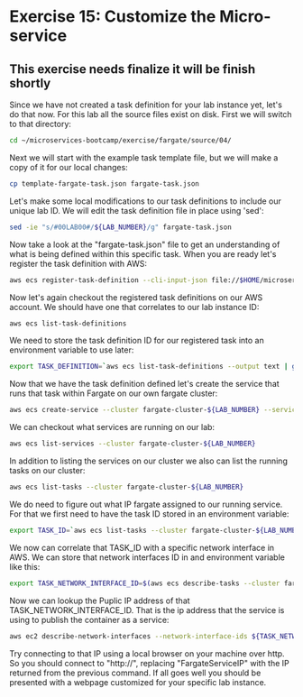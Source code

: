 # Exercise 15: Customize the Micro-service

## This exercise needs finalize it will be finish shortly


Since we have not created a task definition for your lab instance yet, let's do that now.  For this lab all the source files exist on disk.  First we will switch to that directory:
~~~bash
cd ~/microservices-bootcamp/exercise/fargate/source/04/
~~~

Next we will start with the example task template file, but we will make a copy of it for our local changes:
~~~bash
cp template-fargate-task.json fargate-task.json
~~~

Let's make some local modifications to our task definitions to include our unique lab ID.  We will edit the task definition file in place using 'sed':
~~~bash
sed -ie "s/#00LAB00#/${LAB_NUMBER}/g" fargate-task.json
~~~

Now take a look at the "fargate-task.json" file to get an understanding of what is being defined within this specific task.  When you are ready let's register the task definition with AWS:
~~~bash
aws ecs register-task-definition --cli-input-json file://$HOME/microservices-bootcamp/exercise/fargate/source/04/fargate-task.json
~~~

Now let's again checkout the registered task definitions on our AWS account.  We should have one that correlates to our lab instance ID:
~~~bash
aws ecs list-task-definitions
~~~

We need to store the task definition ID for our registered task into an environment variable to use later:
~~~bash
export TASK_DEFINITION=`aws ecs list-task-definitions --output text | grep fargate-${LAB_NUMBER} | head -n1 | cut -d/ -f2`
~~~

Now that we have the task definition defined let's create the service that runs that task within Fargate on our own fargate cluster:
~~~bash
aws ecs create-service --cluster fargate-cluster-${LAB_NUMBER} --service-name fargate-service-${LAB_NUMBER} --task-definition ${TASK_DEFINITION} --desired-count 1 --launch-type "FARGATE" --network-configuration "awsvpcConfiguration={subnets=[${LAB_SUBNET}],securityGroups=[${LAB_SECURITYGROUP}],assignPublicIp=ENABLED}"
~~~

We can checkout what services are running on our lab:
~~~bash
aws ecs list-services --cluster fargate-cluster-${LAB_NUMBER}
~~~

In addition to listing the services on our cluster we also can list the running tasks on our cluster:
~~~bash
aws ecs list-tasks --cluster fargate-cluster-${LAB_NUMBER}
~~~

We do need to figure out what IP fargate assigned to our running service.  For that we first need to have the task ID stored in an environment variable:
~~~bash
export TASK_ID=`aws ecs list-tasks --cluster fargate-cluster-${LAB_NUMBER} --output text | head -n1 | cut -d/ -f2`
~~~

We now can correlate that TASK_ID with a specific network interface in AWS.  We can store that network interfaces ID in and environment variable like this:
~~~bash
export TASK_NETWORK_INTERFACE_ID=$(aws ecs describe-tasks --cluster fargate-cluster-${LAB_NUMBER} --task ${TASK_ID} --query 'tasks[0].attachments[0].details[?name == `networkInterfaceId`].value' --output text)
~~~

Now we can lookup the Puplic IP address of that TASK_NETWORK_INTERFACE_ID.  That is the ip address that the service is using to publish the container as a service:
~~~bash
aws ec2 describe-network-interfaces --network-interface-ids ${TASK_NETWORK_INTERFACE_ID} --query 'NetworkInterfaces[0].Association.PublicIp' --output text
~~~

Try connecting to that IP using a local browser on your machine over http.  So you should connect to "http://<FargateServiceIP>", replacing "FargateServiceIP" with the IP returned from the previous command.  If all goes well you should be presented with a webpage customized for your specific lab instance.
